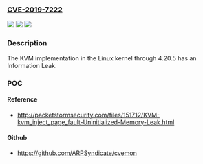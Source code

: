 ### [CVE-2019-7222](https://cve.mitre.org/cgi-bin/cvename.cgi?name=CVE-2019-7222)
![](https://img.shields.io/static/v1?label=Product&message=n%2Fa&color=blue)
![](https://img.shields.io/static/v1?label=Version&message=n%2Fa&color=blue)
![](https://img.shields.io/static/v1?label=Vulnerability&message=n%2Fa&color=brighgreen)

### Description

The KVM implementation in the Linux kernel through 4.20.5 has an Information Leak.

### POC

#### Reference
- http://packetstormsecurity.com/files/151712/KVM-kvm_inject_page_fault-Uninitialized-Memory-Leak.html

#### Github
- https://github.com/ARPSyndicate/cvemon


